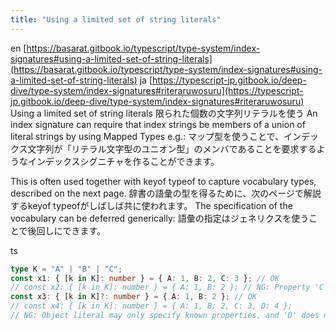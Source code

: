```yaml
---
title: "Using a limited set of string literals"
---
```


en [https://basarat.gitbook.io/typescript/type-system/index-signatures#using-a-limited-set-of-string-literals](https://basarat.gitbook.io/typescript/type-system/index-signatures#using-a-limited-set-of-string-literals)
ja [https://typescript-jp.gitbook.io/deep-dive/type-system/index-signatures#riteraruwosuru](https://typescript-jp.gitbook.io/deep-dive/type-system/index-signatures#riteraruwosuru)
Using a limited set of string literals
限られた個数の文字列リテラルを使う
An index signature can require that index strings be members of a union of literal strings by using Mapped Types e.g.:
マップ型を使うことで、インデックス文字列が「リテラル文字型のユニオン型」のメンバであることを要求するようなインデックスシグニチャを作ることができます。

This is often used together with keyof typeof to capture vocabulary types, described on the next page.
辞書の語彙の型を得るために、次のページで解説するkeyof typeofがしばしば共に使われます。
The specification of the vocabulary can be deferred generically:
語彙の指定はジェネリクスを使うことで後回しにできます。


ts

```typescript
type K = "A" | "B" | "C";
const x1: { [k in K]: number } = { A: 1, B: 2, C: 3 }; // OK
// const x2: { [k in K]: number } = { A: 1, B: 2 }; // NG: Property 'C' is missing
const x3: { [k in K]?: number } = { A: 1, B: 2 }; // OK
// const x4: { [k in K]: number } = { A: 1, B: 2, C: 3, D: 4 };
// NG: Object literal may only specify known properties, and 'D' does not exist
```


